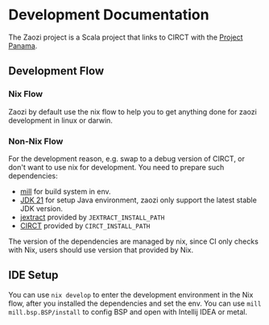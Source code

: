 # Development Documentation

The Zaozi project is a Scala project that links to CIRCT with the
[Project Panama](https://openjdk.org/projects/panama/).

## Development Flow
### Nix Flow

Zaozi by default use the nix flow to help you to get anything done for zaozi 
development in linux or darwin.

### Non-Nix Flow
For the development reason, e.g. swap to a debug version of CIRCT, or don't
want to use nix for development. You need to prepare such dependencies:
- [mill](https://mill-build.org) for build system in env.
- [JDK 21](https://openjdk.org/projects/jdk/21/) for setup Java environment, 
  zaozi only support the latest stable JDK version.
- [jextract](https://github.com/openjdk/jextract) provided by `JEXTRACT_INSTALL_PATH`
- [CIRCT](https://github.com/llvm/circt/) provided by `CIRCT_INSTALL_PATH`

The version of the dependencies are managed by nix, since CI only checks with
Nix, users should use version that provided by Nix.

## IDE Setup
You can use `nix develop` to enter the development environment in the Nix flow,
after you installed the dependencies and set the env. You can use
`mill mill.bsp.BSP/install` to config BSP and open with Intellij IDEA or metal.